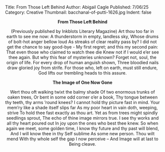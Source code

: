 Title: From Those Left Behind
Author: Abigail Cagle
Published: 7/06/25
Category: Creative
Thumbnail: bacchanal-of-putti-1626.jpg
Indent: false

<center>

**From Those Left Behind**

(Previously published by Inkblots Literary Magazine)
Art thou too far in earth to see me now: A thunderstorm in empty, landless sky, Whose drums of bolt-hot anger bellow loud As streaks of clear reality pass by? 
I did not get the chance to say good-bye - My first regret; and this my second pain: That even those who claimed to watch thee die Knew not if I would e’er see thee again. But why this fear of mysteries unknown? Forget not, soul, the origin of life. 
For every drop of human anguish shown, Three bloodied nails draw gloried joy from strife. For those who, left on earth, must still endure, God lifts our trembling heads to this assure.

**The Image of One Now Gone**

Wert thou oft walking twixt the balmy shade Of two enormous trunks of oaken trees, 
Or bent in some odd corner o’er a book, 
Thy tongue between thy teeth, thy arms ’round knees? I cannot hold thy picture fast in mind. 
Your mem’ry like a shade itself slips far 
As my poor heart in vain doth, weeping, strive To hold thee fast exactly as thou art. 
Yet as from trees might spindly seedlings sprout, The echo of thine image mirrors true. 
I see thy works and all thy heart poured out In joy upon the ones who best thee knew. So when again we meet, some golden time, I know thy future and thy past will blend, And I will know thee in thy Self sublime As some new person. Thou wilt mend 
With thy whole self the gap I now perceive – And Image will at last to Being cleave.

</center>